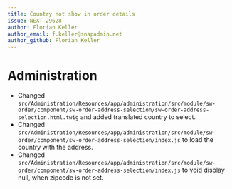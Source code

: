 ```yaml
---
title: Country not show in order details
issue: NEXT-29628
author: Florian Keller
author_email: f.keller@snapadmin.net
author_github: Florian Keller
---
```

# Administration
* Changed `src/Administration/Resources/app/administration/src/module/sw-order/component/sw-order-address-selection/sw-order-address-selection.html.twig` and added translated country to select.
* Changed `src/Administration/Resources/app/administration/src/module/sw-order/component/sw-order-address-selection/index.js` to load the country with the address.
* Changed `src/Administration/Resources/app/administration/src/module/sw-order/component/sw-order-address-selection/index.js` to void display null, when zipcode is not set.

